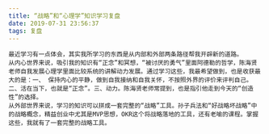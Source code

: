 ```yaml
---
title: “战略”和“心理学”知识学习复盘
date: 2019-07-31 23:56:37
tags: 复盘
---
```


	最近学习有一点体会，其实我所学习的东西是从内部和外部两条路径帮我开辟新的道路。
	从内心世界来说，吸引我的知识有“正念”和冥想，“被讨厌的勇气”里面阿德勒的哲学，陈海贤老师自我发展心理学里面比较系统的讲解动力发展。通过学习这些，我最希望做到，也是收获最大的是：一、 保持内心的平静，做到自我接纳和自我关怀，不按照外界的评价来评判自己。二、活在当下，也就是“正念”。三、动力。陈海贤老师常提到，也是指引他走到今天的“创造性”的选择。
	从外部世界来说，学习的知识可以拼成一套完整的“战略”工具。孙子兵法和“好战略坏战略”中的战略概念，精益创业中尤其是MVP思想，OKR这个将战略落地的工具，还有老喻的课程。掌握这些，我就有了一套完整的战略工具。

